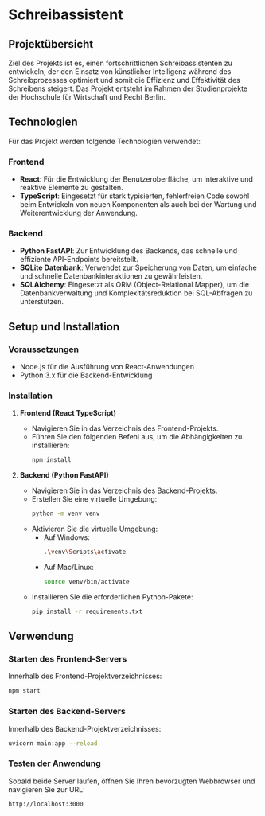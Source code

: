 # Schreibassistent

## Projektübersicht

Ziel des Projekts ist es, einen fortschrittlichen Schreibassistenten zu entwickeln, der den Einsatz von künstlicher Intelligenz während des Schreibprozesses optimiert und somit die Effizienz und Effektivität des Schreibens steigert. Das Projekt entsteht im Rahmen der Studienprojekte der Hochschule für Wirtschaft und Recht Berlin.


## Technologien

Für das Projekt werden folgende Technologien verwendet: 

### Frontend
- **React**: Für die Entwicklung der Benutzeroberfläche, um interaktive und reaktive Elemente zu gestalten.
- **TypeScript**: Eingesetzt für stark typisierten, fehlerfreien Code sowohl beim Entwickeln von neuen Komponenten als auch bei der Wartung und Weiterentwicklung der Anwendung.

### Backend
- **Python FastAPI**: Zur Entwicklung des Backends, das schnelle und effiziente API-Endpoints bereitstellt.
- **SQLite Datenbank**: Verwendet zur Speicherung von Daten, um einfache und schnelle Datenbankinteraktionen zu gewährleisten.
- **SQLAlchemy**: Eingesetzt als ORM (Object-Relational Mapper), um die Datenbankverwaltung und Komplexitätsreduktion bei SQL-Abfragen zu unterstützen.

## Setup und Installation

### Voraussetzungen

- Node.js für die Ausführung von React-Anwendungen
- Python 3.x für die Backend-Entwicklung

### Installation

1. **Frontend (React TypeScript)**
   - Navigieren Sie in das Verzeichnis des Frontend-Projekts.
   - Führen Sie den folgenden Befehl aus, um die Abhängigkeiten zu installieren:
     ```bash
     npm install
     ```

2. **Backend (Python FastAPI)**
   - Navigieren Sie in das Verzeichnis des Backend-Projekts.
   - Erstellen Sie eine virtuelle Umgebung:
     ```bash
     python -m venv venv
     ```
   - Aktivieren Sie die virtuelle Umgebung:
     - Auf Windows:
       ```bash
       .\venv\Scripts\activate
       ```
     - Auf Mac/Linux:
       ```bash
       source venv/bin/activate
       ```
   - Installieren Sie die erforderlichen Python-Pakete:
     ```bash
     pip install -r requirements.txt
     ```

## Verwendung

### Starten des Frontend-Servers

Innerhalb des Frontend-Projektverzeichnisses:
```bash
npm start
```

### Starten des Backend-Servers

Innerhalb des Backend-Projektverzeichnisses:
```bash
uvicorn main:app --reload
```

### Testen der Anwendung

Sobald beide Server laufen, öffnen Sie Ihren bevorzugten Webbrowser und navigieren Sie zur URL:
```
http://localhost:3000
```

